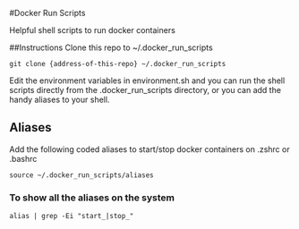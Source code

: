 #Docker Run Scripts

Helpful shell scripts to run docker containers 

##Instructions
Clone this repo to ~/.docker_run_scripts
```
git clone {address-of-this-repo} ~/.docker_run_scripts
```

Edit the environment variables in environment.sh and you can run the shell scripts directly from the .docker_run_scripts directory, or you can add the handy aliases to your shell.

## Aliases
Add the following coded aliases to start/stop docker containers on .zshrc or .bashrc
```
source ~/.docker_run_scripts/aliases
```
### To show all the aliases on the system
```
alias | grep -Ei "start_|stop_"
```